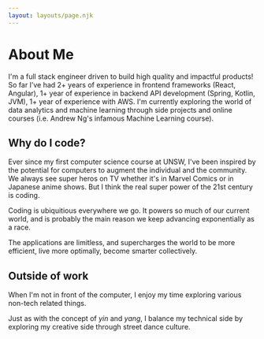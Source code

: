 ```yaml
---
layout: layouts/page.njk
---
```


# About Me

I'm a full stack engineer driven to build high quality and impactful products!
So far I’ve had 2+ years of experience in frontend frameworks (React, Angular), 1+ year of experience in backend API development (Spring, Kotlin, JVM), 1+ year of experience with AWS.
I'm currently exploring the world of data analytics and machine learning through side projects and online courses (i.e. Andrew Ng's infamous Machine Learning course).

## Why do I code?

Ever since my first computer science course at UNSW, I've been inspired by the potential for computers to augment the individual and the community.
We always see super heros on TV whether it's in Marvel Comics or in Japanese anime shows. But I think the real super power of the 21st century is coding.

Coding is ubiquitious everywhere we go. It powers so much of our current world, and is probably the main reason we keep advancing exponentially as a race.

The applications are limitless, and supercharges the world to be more efficient, live more optimally, become smarter collectively.

## Outside of work

When I'm not in front of the computer, I enjoy my time exploring various non-tech related things.

Just as with the concept of _yin_ and _yang_, I balance my technical side by exploring my creative side through street dance culture.
